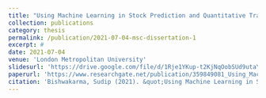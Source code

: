 ```yaml
---
title: "Using Machine Learning in Stock Prediction and Quantitative Trading: A Context in Nepal"
collection: publications
category: thesis
permalink: /publication/2021-07-04-msc-dissertation-1
excerpt: #
date: 2021-07-04
venue: 'London Metropolitan University'
slidesurl: 'https://drive.google.com/file/d/1Rje1YKup-t2KjNqOobSUd9utaY2HrNTU/view'
paperurl: 'https://www.researchgate.net/publication/359849081_Using_Machine_Learning_in_Stock_Prediction_and_Quantitative_Trading_A_Context_in_Nepal'
citation: 'Bishwakarma, Sudip (2021). &quot;Using Machine Learning in Stock Prediction and Quantitative Trading: A Context in Nepal&quot;, <i>London Metropolitan University</i>'
---
```

